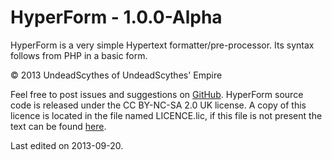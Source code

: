 # HyperForm - 1.0.0-Alpha #

HyperForm is a very simple Hypertext formatter/pre-processor. Its
syntax follows from PHP in a basic form.

&copy; 2013 UndeadScythes of UndeadScythes' Empire

Feel free to post issues and suggestions on [GitHub](http://maven.apache.org).
HyperForm source code is released under the CC BY-NC-SA 2.0 UK license.
A copy of this licence is located in the file named LICENCE.lic, if this file is
not present the text can be found [here](http://creativecommons.org/licenses/by-nc-sa/2.0/uk/legalcode).

Last edited on 2013-09-20.
